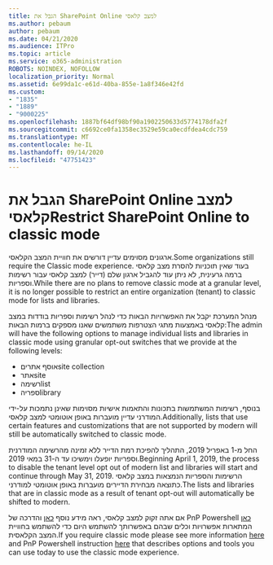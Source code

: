 ```yaml
---
title: הגבל את SharePoint Online למצב קלאסי
ms.author: pebaum
author: pebaum
ms.date: 04/21/2020
ms.audience: ITPro
ms.topic: article
ms.service: o365-administration
ROBOTS: NOINDEX, NOFOLLOW
localization_priority: Normal
ms.assetid: 6e99da1c-e61d-40ba-855e-1a8f346e42fd
ms.custom:
- "1835"
- "1889"
- "9000225"
ms.openlocfilehash: 1887bf64df98bf90a1902250633d5774178dfa2f
ms.sourcegitcommit: c6692ce0fa1358ec3529e59ca0ecdfdea4cdc759
ms.translationtype: MT
ms.contentlocale: he-IL
ms.lasthandoff: 09/14/2020
ms.locfileid: "47751423"
---
```

# <a name="restrict-sharepoint-online-to-classic-mode"></a><span data-ttu-id="907a2-102">הגבל את SharePoint Online למצב קלאסי</span><span class="sxs-lookup"><span data-stu-id="907a2-102">Restrict SharePoint Online to classic mode</span></span>

<span data-ttu-id="907a2-103">ארגונים מסוימים עדיין דורשים את חוויית המצב הקלאסי.</span><span class="sxs-lookup"><span data-stu-id="907a2-103">Some organizations still require the Classic mode experience.</span></span> <span data-ttu-id="907a2-104">בעוד שאין תוכניות להסרת מצב קלאסי ברמה גרעינית, לא ניתן עוד להגביל ארגון שלם (דייר) למצב קלאסי עבור רשימות וספריות.</span><span class="sxs-lookup"><span data-stu-id="907a2-104">While there are no plans to remove classic mode at a granular level, it is no longer possible to restrict an entire organization (tenant) to classic mode for lists and libraries.</span></span>

<span data-ttu-id="907a2-105">מנהל המערכת יקבל את האפשרויות הבאות כדי לנהל רשימות וספריות בודדות במצב קלאסי באמצעות מתגי הצטרפות משתמשים שאנו מספקים ברמות הבאות:</span><span class="sxs-lookup"><span data-stu-id="907a2-105">The admin will have the following options to manage individual lists and libraries in classic mode using granular opt-out switches that we provide at the following levels:</span></span>

- <span data-ttu-id="907a2-106">אוסף אתרים</span><span class="sxs-lookup"><span data-stu-id="907a2-106">site collection</span></span>
- <span data-ttu-id="907a2-107">אתר</span><span class="sxs-lookup"><span data-stu-id="907a2-107">site</span></span>
- <span data-ttu-id="907a2-108">רשימה</span><span class="sxs-lookup"><span data-stu-id="907a2-108">list</span></span>
- <span data-ttu-id="907a2-109">ספריה</span><span class="sxs-lookup"><span data-stu-id="907a2-109">library</span></span>

<span data-ttu-id="907a2-110">בנוסף, רשימות המשתמשות בתכונות והתאמות אישיות מסוימות שאינן נתמכות על-ידי המודרני עדיין מועברות באופן אוטומטי למצב קלאסי.</span><span class="sxs-lookup"><span data-stu-id="907a2-110">Additionally, lists that use certain features and customizations that are not supported by modern will still be automatically switched to classic mode.</span></span>

<span data-ttu-id="907a2-111">החל מ-1 באפריל 2019, התהליך להפיכת רמת הדייר ללא זמינה מהרשימה המודרנית וספריות יופעלו וימשיכו עד ה-31 במאי 2019.</span><span class="sxs-lookup"><span data-stu-id="907a2-111">Beginning April 1, 2019, the process to disable the tenant level opt out of modern list and libraries will start and continue through May 31, 2019.</span></span>  <span data-ttu-id="907a2-112">הרשימות והספריות הנמצאות במצב קלאסי כתוצאה מבחירת הדיירים מועברות באופן אוטומטי למודרני.</span><span class="sxs-lookup"><span data-stu-id="907a2-112">The lists and libraries that are in classic mode as a result of tenant opt-out will automatically be shifted to modern.</span></span>

<span data-ttu-id="907a2-113">אם אתה זקוק למצב קלאסי, ראה מידע נוסף [כאן](https://techcommunity.microsoft.com/t5/Microsoft-SharePoint-Blog/Delivering-SharePoint-modern-experiences/ba-p/315023) והדרכה של PnP Powershell [כאן](https://docs.microsoft.com/sharepoint/dev/transform/modernize-userinterface-lists-and-libraries-optout) המתארות אפשרויות וכלים שבהם באפשרותך להשתמש היום כדי להשתמש בחוויית המצב הקלאסית.</span><span class="sxs-lookup"><span data-stu-id="907a2-113">If you require classic mode please see more information [here](https://techcommunity.microsoft.com/t5/Microsoft-SharePoint-Blog/Delivering-SharePoint-modern-experiences/ba-p/315023) and PnP Powershell instruction [here](https://docs.microsoft.com/sharepoint/dev/transform/modernize-userinterface-lists-and-libraries-optout) that describes options and tools you can use today to use the classic mode experience.</span></span>
